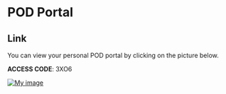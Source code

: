 # POD Portal

## Link
You can view your personal POD portal by clicking on the picture below. 

**ACCESS CODE**: 3XO6

<a href="https://ops-portal.ace.aviatrixlab.com/" target="_blank">

![My image](images/pod.png)

</a>



